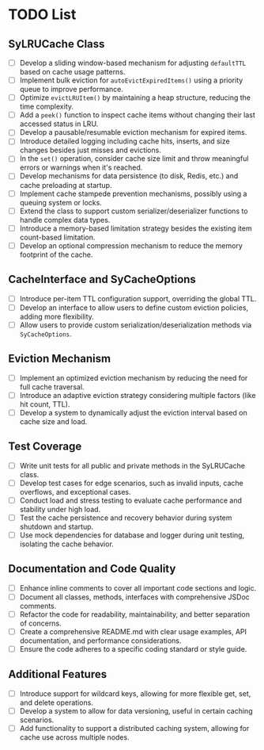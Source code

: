 # TODO List

## SyLRUCache<T> Class

- [ ] Develop a sliding window-based mechanism for adjusting `defaultTTL` based on cache usage patterns.
- [ ] Implement bulk eviction for `autoEvictExpiredItems()` using a priority queue to improve performance.
- [ ] Optimize `evictLRUItem()` by maintaining a heap structure, reducing the time complexity.
- [ ] Add a `peek()` function to inspect cache items without changing their last accessed status in LRU.
- [ ] Develop a pausable/resumable eviction mechanism for expired items.
- [ ] Introduce detailed logging including cache hits, inserts, and size changes besides just misses and evictions.
- [ ] In the `set()` operation, consider cache size limit and throw meaningful errors or warnings when it's reached.
- [ ] Develop mechanisms for data persistence (to disk, Redis, etc.) and cache preloading at startup.
- [ ] Implement cache stampede prevention mechanisms, possibly using a queuing system or locks.
- [ ] Extend the class to support custom serializer/deserializer functions to handle complex data types.
- [ ] Introduce a memory-based limitation strategy besides the existing item count-based limitation.
- [ ] Develop an optional compression mechanism to reduce the memory footprint of the cache.

## CacheInterface<T> and SyCacheOptions

- [ ] Introduce per-item TTL configuration support, overriding the global TTL.
- [ ] Develop an interface to allow users to define custom eviction policies, adding more flexibility.
- [ ] Allow users to provide custom serialization/deserialization methods via `SyCacheOptions`.

## Eviction Mechanism

- [ ] Implement an optimized eviction mechanism by reducing the need for full cache traversal.
- [ ] Introduce an adaptive eviction strategy considering multiple factors (like hit count, TTL).
- [ ] Develop a system to dynamically adjust the eviction interval based on cache size and load.

## Test Coverage

- [ ] Write unit tests for all public and private methods in the SyLRUCache class.
- [ ] Develop test cases for edge scenarios, such as invalid inputs, cache overflows, and exceptional cases.
- [ ] Conduct load and stress testing to evaluate cache performance and stability under high load.
- [ ] Test the cache persistence and recovery behavior during system shutdown and startup.
- [ ] Use mock dependencies for database and logger during unit testing, isolating the cache behavior.

## Documentation and Code Quality

- [ ] Enhance inline comments to cover all important code sections and logic.
- [ ] Document all classes, methods, interfaces with comprehensive JSDoc comments.
- [ ] Refactor the code for readability, maintainability, and better separation of concerns.
- [ ] Create a comprehensive README.md with clear usage examples, API documentation, and performance considerations.
- [ ] Ensure the code adheres to a specific coding standard or style guide.

## Additional Features

- [ ] Introduce support for wildcard keys, allowing for more flexible get, set, and delete operations.
- [ ] Develop a system to allow for data versioning, useful in certain caching scenarios.
- [ ] Add functionality to support a distributed caching system, allowing for cache use across multiple nodes.
